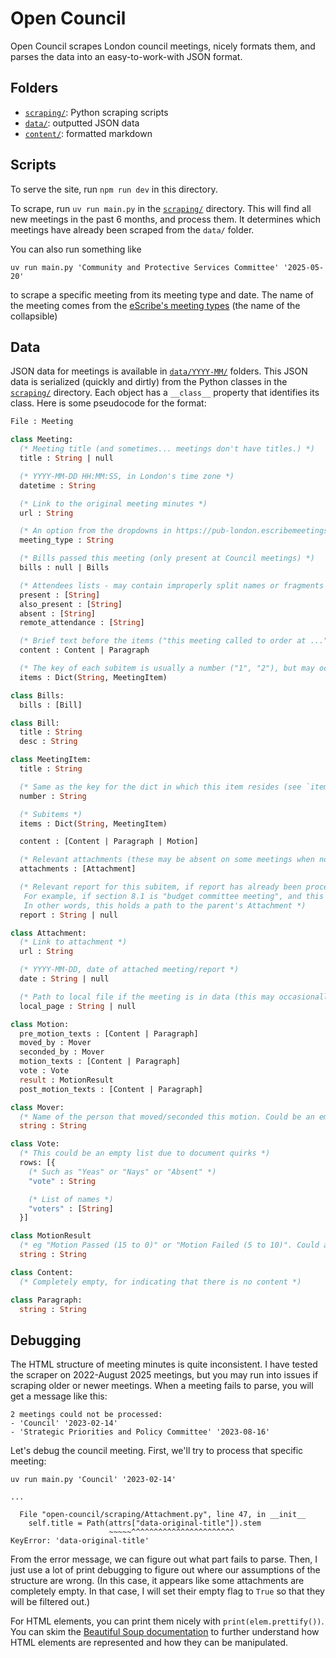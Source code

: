 # Open Council

Open Council scrapes London council meetings, nicely formats them, and parses the data into an easy-to-work-with JSON format.

## Folders

- [`scraping/`](scraping/): Python scraping scripts
- [`data/`](data/): outputted JSON data
- [`content/`](content/): formatted markdown

## Scripts

To serve the site, run `npm run dev` in this directory.

To scrape, run `uv run main.py` in the [`scraping/`](scraping/) directory. This will find all new meetings in the past 6 months, and process them. It determines which meetings have already been scraped from the `data/` folder.

You can also run something like
```
uv run main.py 'Community and Protective Services Committee' '2025-05-20'
```
to scrape a specific meeting from its meeting type and date. The name of the meeting comes from the [eScribe's meeting types](https://pub-london.escribemeetings.com/?MeetingViewId=1) (the name of the collapsible)

## Data

JSON data for meetings is available in [`data/YYYY-MM/`](data/) folders. This JSON data is serialized (quickly and dirtly) from the Python classes in the [`scraping/`](scraping/) directory. Each object has a `__class__` property that identifies its class. Here is some pseudocode for the format:

```ocaml
File : Meeting

class Meeting:
  (* Meeting title (and sometimes... meetings don't have titles.) *)
  title : String | null

  (* YYYY-MM-DD HH:MM:SS, in London's time zone *)
  datetime : String

  (* Link to the original meeting minutes *)
  url : String

  (* An option from the dropdowns in https://pub-london.escribemeetings.com/?MeetingViewId=1 *)
  meeting_type : String

  (* Bills passed this meeting (only present at Council meetings) *)
  bills : null | Bills

  (* Attendees lists - may contain improperly split names or fragments of titles; I try my best to clean this up but some edge cases surely elude me *)
  present : [String]
  also_present : [String]
  absent : [String]
  remote_attendance : [String]

  (* Brief text before the items ("this meeting called to order at ..." etc) *)
  content : Content | Paragraph

  (* The key of each subitem is usually a number ("1", "2"), but may occasionally be a letter (such as "a") *)
  items : Dict(String, MeetingItem)

class Bills:
  bills : [Bill]

class Bill:
  title : String
  desc : String

class MeetingItem:
  title : String

  (* Same as the key for the dict in which this item resides (see `items` above) *)
  number : String

  (* Subitems *)
  items : Dict(String, MeetingItem)

  content : [Content | Paragraph | Motion]

  (* Relevant attachments (these may be absent on some meetings when not provided, even in a place like "previous meeting minutes" when you expect them to be there) *)
  attachments : [Attachment]

  (* Relevant report for this subitem, if report has already been processed and is in the data.
   For example, if section 8.1 is "budget committee meeting", and this item is 8.1.3, "section 4.3 from budget committee meeting", this would hold the path to the budget committee meeting
   In other words, this holds a path to the parent's Attachment *)
  report : String | null

class Attachment:
  (* Link to attachment *)
  url : String

  (* YYYY-MM-DD, date of attached meeting/report *)
  date : String | null

  (* Path to local file if the meeting is in data (this may occasionally be incorrect - categorizing meetings is based on heuristics from common document titles and isn't perfect) *)
  local_page : String | null

class Motion:
  pre_motion_texts : [Content | Paragraph]
  moved_by : Mover
  seconded_by : Mover
  motion_texts : [Content | Paragraph]
  vote : Vote
  result : MotionResult
  post_motion_texts : [Content | Paragraph]

class Mover:
  (* Name of the person that moved/seconded this motion. Could be an empty string if the motion didn't need someone to move/second. *)
  string : String

class Vote:
  (* This could be an empty list due to document quirks *)
  rows: [{
    (* Such as "Yeas" or "Nays" or "Absent" *)
    "vote" : String

    (* List of names *)
    "voters" : [String]
  }]

class MotionResult
  (* eg "Motion Passed (15 to 0)" or "Motion Failed (5 to 10)". Could also be an empty string if inconclusive (such as if it was amended) *)
  string : String

class Content:
  (* Completely empty, for indicating that there is no content *)

class Paragraph:
  string : String
```

## Debugging

The HTML structure of meeting minutes is quite inconsistent. I have tested the scraper on 2022-August 2025 meetings, but you may run into issues if scraping older or newer meetings. When a meeting fails to parse, you will get a message like this:

```
2 meetings could not be processed:
- 'Council' '2023-02-14'
- 'Strategic Priorities and Policy Committee' '2023-08-16'
```

Let's debug the council meeting. First, we'll try to process that specific meeting:

```
uv run main.py 'Council' '2023-02-14'

...

  File "open-council/scraping/Attachment.py", line 47, in __init__
    self.title = Path(attrs["data-original-title"]).stem
                      ~~~~~^^^^^^^^^^^^^^^^^^^^^^^
KeyError: 'data-original-title'
```

From the error message, we can figure out what part fails to parse. Then, I just use a lot of print debugging to figure out where our assumptions of the structure are wrong. (In this case, it appears like some attachments are completely empty. In that case, I will set their empty flag to `True` so that they will be filtered out.)

For HTML elements, you can print them nicely with `print(elem.prettify())`. You can skim the [Beautiful Soup documentation](https://www.crummy.com/software/BeautifulSoup/bs4/doc/) to further understand how HTML elements are represented and how they can be manipulated.